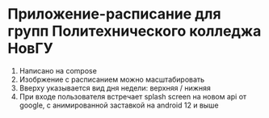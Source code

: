 # Приложение-расписание для групп Политехнического колледжа НовГУ

1) Написано на compose
2) Изобржение с расписанием можно масштабировать
3) Вверху указывается вид дня недели: верхняя / нижняя
4) При входе пользователя встречает splash screen на новом api от google, с анимированной заставкой на android 12 и выше